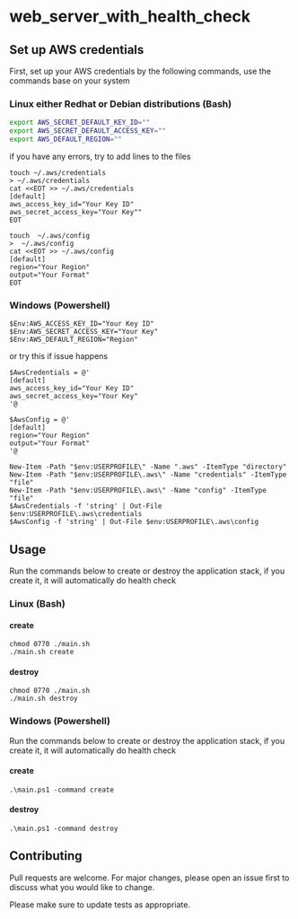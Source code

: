 # web_server_with_health_check

## Set up AWS credentials

First, set up your AWS credentials by the following commands, use the commands base on your system

### Linux either Redhat or Debian distributions (Bash)

```bash
export AWS_SECRET_DEFAULT_KEY_ID=""
export AWS_SECRET_DEFAULT_ACCESS_KEY=""
export AWS_DEFAULT_REGION=""
```

if you have any errors, try to add lines to the files
```
touch ~/.aws/credentials
> ~/.aws/credentials
cat <<EOT >> ~/.aws/credentials
[default]
aws_access_key_id="Your Key ID"
aws_secret_access_key="Your Key""
EOT

touch  ~/.aws/config
>  ~/.aws/config
cat <<EOT >> ~/.aws/config
[default]
region="Your Region"
output="Your Format"
EOT
```

### Windows (Powershell)
```
$Env:AWS_ACCESS_KEY_ID="Your Key ID"
$Env:AWS_SECRET_ACCESS_KEY="Your Key"
$Env:AWS_DEFAULT_REGION="Region"
```

or try this if issue happens

```
$AwsCredentials = @'
[default]
aws_access_key_id="Your Key ID" 
aws_secret_access_key="Your Key"
'@

$AwsConfig = @'
[default]
region="Your Region"
output="Your Format"
'@

New-Item -Path "$env:USERPROFILE\" -Name ".aws" -ItemType "directory"
New-Item -Path "$env:USERPROFILE\.aws\" -Name "credentials" -ItemType "file"
New-Item -Path "$env:USERPROFILE\.aws\" -Name "config" -ItemType "file"
$AwsCredentials -f 'string' | Out-File $env:USERPROFILE\.aws\credentials
$AwsConfig -f 'string' | Out-File $env:USERPROFILE\.aws\config
```

## Usage

Run the commands below to create or destroy the application stack, if you create it, it will automatically do health check

### Linux (Bash)

#### create

```
chmod 0770 ./main.sh
./main.sh create
```

#### destroy
```
chmod 0770 ./main.sh
./main.sh destroy

```

### Windows (Powershell)

Run the commands below to create or destroy the application stack, if you create it, it will automatically do health check
#### create

```
.\main.ps1 -command create
```

#### destroy
```
.\main.ps1 -command destroy

```

## Contributing
Pull requests are welcome. For major changes, please open an issue first to discuss what you would like to change.

Please make sure to update tests as appropriate.
